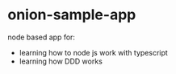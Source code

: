 # onion-sample-app
node based app for:
- learning how to node js work with typescript
- learning how DDD works

